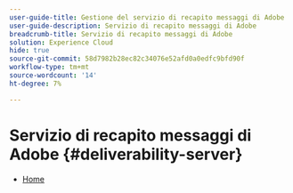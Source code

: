 ```yaml
---
user-guide-title: Gestione del servizio di recapito messaggi di Adobe
user-guide-description: Servizio di recapito messaggi di Adobe
breadcrumb-title: Servizio di recapito messaggi di Adobe
solution: Experience Cloud
hide: true
source-git-commit: 58d7982b28ec82c34076e52afd0a0edfc9bfd90f
workflow-type: tm+mt
source-wordcount: '14'
ht-degree: 7%

---
```


# Servizio di recapito messaggi di Adobe {#deliverability-server}

* [Home](home.md)
